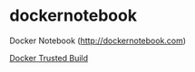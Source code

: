 dockernotebook
==============

Docker Notebook (http://dockernotebook.com)

[Docker Trusted Build](https://index.docker.io/u/unfairbanks/dockernotebook/)

